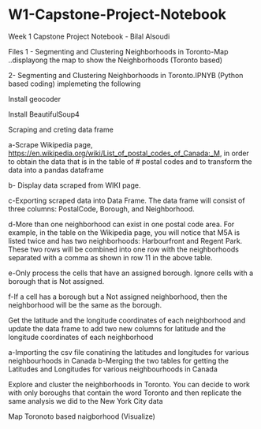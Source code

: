 # W1-Capstone-Project-Notebook
Week 1 Capstone Project Notebook - Bilal Alsoudi

Files 
1 - Segmenting and Clustering Neighborhoods in Toronto-Map ..displayong the map to show the Neighborhoods (Toronto based)

2-  Segmenting and Clustering Neighborhoods in Toronto.IPNYB (Python based coding)
 implemeting the following 
 
   Install geocoder
   
   Install BeautifulSoup4
   
   Scraping and creting data frame 
   
   a-Scrape Wikipedia page, https://en.wikipedia.org/wiki/List_of_postal_codes_of_Canada:_M, in order to obtain the data that is in the table of # postal codes and to transform the data into a pandas dataframe
   
   b- Display data scraped from WIKI page.
   
   c-Exporting scraped data into Data Frame. The data frame will consist of three columns: PostalCode, Borough, and Neighborhood.
   
   d-More than one neighborhood can exist in one postal code area. For example, in the table on the Wikipedia page, you will notice that M5A is listed twice and has two neighborhoods: Harbourfront and Regent Park. These two rows will be combined into one row with the neighborhoods separated with a comma as shown in row 11 in the above table.
   
   e-Only process the cells that have an assigned borough. Ignore cells with a borough that is Not assigned.
   
   f-If a cell has a borough but a Not assigned neighborhood, then the neighborhood will be the same as the borough.
   
  
  Get the latitude and the longitude coordinates of each neighborhood and update the data frame to add two new columns for latitude and the longitude coordinates of each neighborhood
  
  a-Importing the csv file conatining the latitudes and longitudes for various neighbourhoods in Canada
  b-Merging the two tables for getting the Latitudes and Longitudes for various neighbourhoods in Canada
  
  Explore and cluster the neighborhoods in Toronto. You can decide to work with only boroughs that contain the word Toronto and then replicate the same analysis we did to the New York City data
  
  Map Toronoto based naigborhood (Visualize)
  
  
  
